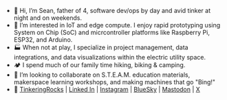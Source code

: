 - 👋 Hi, I’m Sean, father of 4, software dev/ops by day and avid tinker at night and on weekends.
- 👀 I’m interested in IoT and edge compute. I enjoy rapid prototyping using System on Chip (SoC) and micrcontroller platforms like Raspberry Pi, ESP32, and Arduino.
- 🏭 When not at play, I specialize in project management, data integrations, and data visualizations within the electric utility space.
- 🏕️ I spend much of our family time hiking, biking & camping.
- 💞️ I’m looking to collaborate on S.T.E.A.M. education materials, makerspace learning workshops, and making machines that go "Bing!"
- 🔗 [TinkeringRocks](https://tinkeringrocks.com) | [Linked In](https://www.linkedin.com/in/seanosteen/) |  [Instagram](https://www.instagram.com/tinkeringrocks/) | [BlueSky](https://bsky.app/profile/tinkeringrocks.com) | [Mastodon](https://mastodon.social/@TinkeringRocks) | [X](https://twitter.com/tinkeringRocks)
